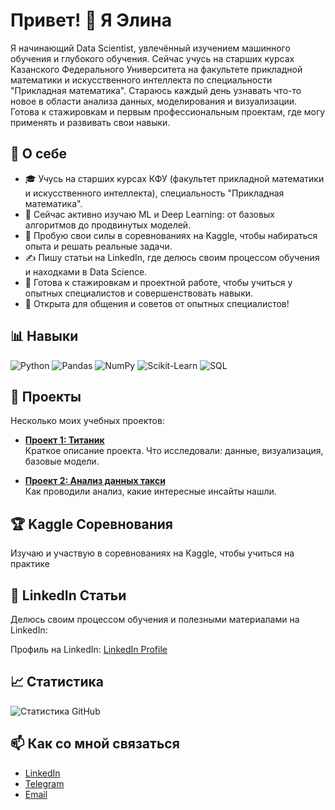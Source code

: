 # Привет! 👋 Я Элина

Я начинающий Data Scientist, увлечённый изучением машинного обучения и глубокого обучения. Сейчас учусь на старших курсах Казанского Федерального Университета на факультете прикладной математики и искусственного интеллекта по специальности "Прикладная математика". Стараюсь каждый день узнавать что-то новое в области анализа данных, моделирования и визуализации. Готова к стажировкам и первым профессиональным проектам, где могу применять и развивать свои навыки.

## 🔹 О себе
- 🎓 Учусь на старших курсах КФУ (факультет прикладной математики и искусственного интеллекта), специальность "Прикладная математика".
- 📘 Сейчас активно изучаю ML и Deep Learning: от базовых алгоритмов до продвинутых моделей.
- 🏅 Пробую свои силы в соревнованиях на Kaggle, чтобы набираться опыта и решать реальные задачи.
- ✍️ Пишу статьи на LinkedIn, где делюсь своим процессом обучения и находками в Data Science.
- 💼 Готова к стажировкам и проектной работе, чтобы учиться у опытных специалистов и совершенствовать навыки.
- 💬 Открыта для общения и советов от опытных специалистов!

## 📊 Навыки
![Python](https://img.shields.io/badge/-Python-3776AB?logo=python&logoColor=white&style=for-the-badge)
![Pandas](https://img.shields.io/badge/-Pandas-150458?logo=pandas&logoColor=white&style=for-the-badge)
![NumPy](https://img.shields.io/badge/-NumPy-013243?logo=numpy&logoColor=white&style=for-the-badge)
![Scikit-Learn](https://img.shields.io/badge/-Scikit_Learn-F7931E?logo=scikit-learn&logoColor=white&style=for-the-badge)
![SQL](https://img.shields.io/badge/-SQL-4479A1?logo=postgresql&logoColor=white&style=for-the-badge)

## 📂 Проекты
Несколько моих учебных проектов:

- **[Проект 1: Титаник](https://github.com/Elina117/Titanic/tree/main)**  
  Краткое описание проекта. Что исследовали: данные, визуализация, базовые модели.

- **[Проект 2: Анализ данных такси](https://github.com/Elina117/Machine-learning-and-applications)**  
  Как проводили анализ, какие интересные инсайты нашли.

## 🏆 Kaggle Соревнования
Изучаю и участвую в соревнованиях на Kaggle, чтобы учиться на практике

## 📝 LinkedIn Статьи
Делюсь своим процессом обучения и полезными материалами на LinkedIn:

Профиль на LinkedIn: [LinkedIn Profile](https://www.linkedin.com/in/elina-galimova-ba699532a/)

## 📈 Статистика
![Статистика GitHub](https://github-readme-stats.vercel.app/api?username=Elina117&show_icons=true&theme=radical)

## 📫 Как со мной связаться
- [LinkedIn](https://www.linkedin.com/in/elina-galimova-ba699532a/)
- [Telegram](https://t.me/elina_glmv)
- [Email](elina3galimova@gmail.com)
